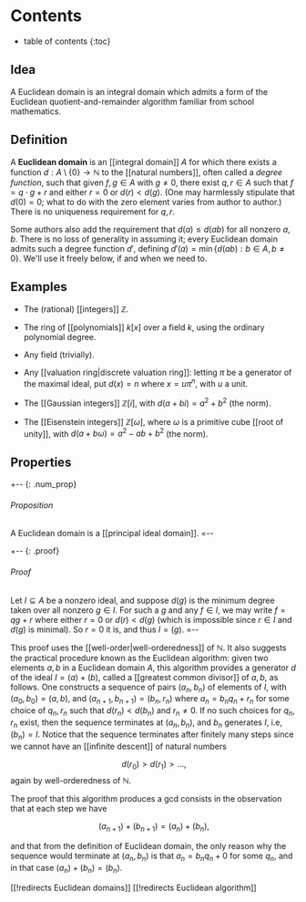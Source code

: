 # Contents # 
* table of contents 
{:toc} 

## Idea 

A Euclidean domain is an integral domain which admits a form of the Euclidean quotient-and-remainder algorithm familiar from school mathematics. 

## Definition 

A **Euclidean domain** is an [[integral domain]] $A$ for which there exists a function $d: A \setminus \{0\} \to \mathbb{N}$ to the [[natural numbers]], often called a *degree function*, such that given $f, g \in A$ with $g \neq 0$, there exist $q, r \in A$ such that $f = q \cdot g + r$ and either $r = 0$ or $d(r) \lt d(g)$. (One may harmlessly stipulate that $d(0) = 0$; what to do with the zero element varies from author to author.) There is no uniqueness requirement for $q, r$. 

Some authors also add the requirement that $d(a) \leq d(a b)$ for all nonzero $a, b$. There is no loss of generality in assuming it; every Euclidean domain admits such a degree function $d'$, defining $d'(a) = \min \{d(a b): b \in A, b \neq 0\}$. We'll use it freely below, if and when we need to. 

## Examples 

* The (rational) [[integers]] $\mathbb{Z}$. 

* The ring of [[polynomials]] $k[x]$ over a field $k$, using the ordinary polynomial degree. 

* Any field (trivially). 

* Any [[valuation ring|discrete valuation ring]]: letting $\pi$ be a generator of the maximal ideal, put $d(x) = n$ where $x = u \pi^n$, with $u$ a unit. 

* The [[Gaussian integers]] $\mathbb{Z}[i]$, with $d(a + b i) = a^2 + b^2$ (the norm). 

* The [[Eisenstein integers]] $\mathbb{Z}[\omega]$, where $\omega$ is a primitive cube [[root of unity]], with $d(a + b \omega) = a^2 - a b + b^2$ (the norm). 

## Properties 

+-- {: .num_prop} 
###### Proposition 
A Euclidean domain is a [[principal ideal domain]]. 
=-- 

+-- {: .proof} 
###### Proof 
Let $I \subseteq A$ be a nonzero ideal, and suppose $d(g)$ is the minimum degree taken over all nonzero $g \in I$. For such a $g$ and any $f \in I$, we may write $f = q g + r$ where either $r = 0$ or $d(r) \lt d(g)$ (which is impossible since $r \in I$ and $d(g)$ is minimal). So $r = 0$ it is, and thus $I = (g)$. 
=-- 

This proof uses the [[well-order|well-orderedness]] of $\mathbb{N}$. It also suggests the practical procedure known as the Euclidean algorithm: given two elements $a, b$ in a Euclidean domain $A$, this algorithm provides a generator $d$ of the ideal $I = (a) + (b)$, called a [[greatest common divisor]] of $a, b$, as follows. One constructs a sequence of pairs $(a_n, b_n)$ of elements of $I$, with $(a_0, b_0) = (a, b)$, and $(a_{n+1}, b_{n+1}) = (b_n, r_n)$ where $a_n = b_n q_n + r_n$ for some choice of $q_n, r_n$ such that $d(r_n) \lt d(b_n)$ and $r_n \neq 0$. If no such choices for $q_n, r_n$ exist, then the sequence terminates at $(a_n, b_n)$, and $b_n$ generates $I$, i.e, $(b_n) = I$. Notice that the sequence terminates after finitely many steps since we cannot have an [[infinite descent]] of natural numbers 

$$d(r_0) \gt d(r_1) \gt \ldots,$$ 
again by well-orderedness of $\mathbb{N}$. 

The proof that this algorithm produces a gcd consists in the observation that at each step we have 

$$(a_{n+1}) + (b_{n+1}) = (a_n) + (b_n),$$ 

and that from the definition of Euclidean domain, the only reason why the sequence would terminate at $(a_n, b_n)$ is that $a_n = b_n q_n + 0$ for some $q_n$, and in that case $(a_n) + (b_n) = (b_n)$. 

[[!redirects Euclidean domains]]
[[!redirects Euclidean algorithm]] 